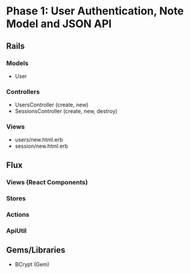  # Phase 1: User Authentication, Note Model and JSON API

## Rails
### Models
* User


### Controllers
* UsersController (create, new)
* SessionsController (create, new, destroy)

### Views
* users/new.html.erb
* session/new.html.erb


## Flux
### Views (React Components)

### Stores

### Actions

### ApiUtil

## Gems/Libraries
* BCrypt (Gem)
